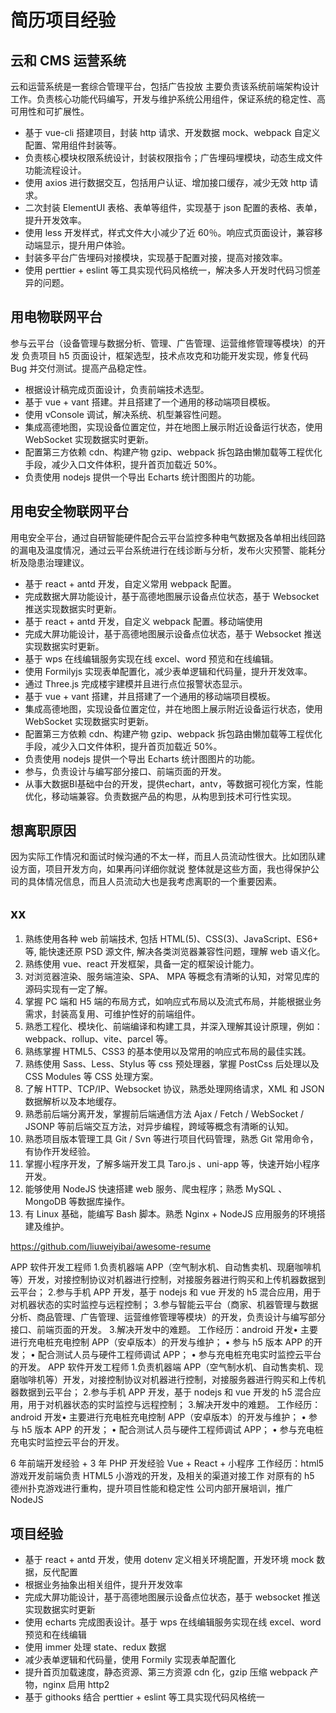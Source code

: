 # 简历项目经验

## 云和 CMS 运营系统

云和运营系统是一套综合管理平台，包括广告投放 主要负责该系统前端架构设计工作。负责核心功能代码编写，开发与维护系统公用组件，保证系统的稳定性、高可用性和可扩展性。

- 基于 vue-cli 搭建项目，封装 http 请求、开发数据 mock、webpack 自定义配置、常用组件封装等。
- 负责核心模块权限系统设计，封装权限指令；广告埋码埋模块，动态生成文件功能流程设计。
- 使用 axios 进行数据交互，包括用户认证、增加接口缓存，减少无效 http 请求。
- 二次封装 ElementUI 表格、表单等组件，实现基于 json 配置的表格、表单，提升开发效率。
- 使用 less 开发样式，样式文件大小减少了近 60％。响应式页面设计，兼容移动端显示，提升用户体验。
- 封装多平台广告埋码对接模块，实现基于配置对接，提高对接效率。
- 使用 perttier + eslint 等工具实现代码风格统一，解决多人开发时代码习惯差异的问题。

## 用电物联网平台

参与云平台（设备管理与数据分析、管理、广告管理、运营维修管理等模块）的开发
负责项目 h5 页面设计，框架选型，技术点攻克和功能开发实现，修复代码 Bug 并交付测试。提高产品稳定性。

- 根据设计稿完成页面设计，负责前端技术选型。
- 基于 vue + vant 搭建。并且搭建了一个通用的移动端项目模板。
- 使用 vConsole 调试，解决系统、机型兼容性问题。
- 集成高德地图，实现设备位置定位，并在地图上展示附近设备运行状态，使用 WebSocket 实现数据实时更新。
- 配置第三方依赖 cdn、构建产物 gzip、webpack 拆包路由懒加载等工程优化手段，减少入口文件体积，提升首页加载近 50%。
- 负责使用 nodejs 提供一个导出 Echarts 统计图图片的功能。

## 用电安全物联网平台

用电安全平台，通过自研智能硬件配合云平台监控多种电气数据及各单相出线回路的漏电及温度情况，通过云平台系统进行在线诊断与分析，发布火灾预警、能耗分析及隐患治理建议。

- 基于 react + antd 开发，自定义常用 webpack 配置。
- 完成数据大屏功能设计，基于高德地图展示设备点位状态，基于 Websocket 推送实现数据实时更新。
- 基于 react + antd 开发，自定义 webpack 配置。移动端使用
- 完成大屏功能设计，基于高德地图展示设备点位状态，基于 Websocket 推送实现数据实时更新。
- 基于 wps 在线编辑服务实现在线 excel、word 预览和在线编辑。
- 使用 Formilyjs 实现表单配置化，减少表单逻辑和代码量，提升开发效率。
- 通过 Three.js 完成楼宇建模并且进行点位报警状态显示。
- 基于 vue + vant 搭建，并且搭建了一个通用的移动端项目模板。
- 集成高德地图，实现设备位置定位，并在地图上展示附近设备运行状态，使用 WebSocket 实现数据实时更新。
- 配置第三方依赖 cdn、构建产物 gzip、webpack 拆包路由懒加载等工程优化手段，减少入口文件体积，提升首页加载近 50%。
- 负责使用 nodejs 提供一个导出 Echarts 统计图图片的功能。
- 参与，负责设计与编写部分接口、前端页面的开发。
- 从事大数据BI基础中台的开发，提供echart，antv，等数据可视化方案，性能优化，移动端兼容。负责数据产品的构思，从构思到技术可行性实现。

## 想离职原因

因为实际工作情况和面试时候沟通的不太一样，而且人员流动性很大。比如团队建设方面，项目开发方向，如果再问详细你就说 整体就是这些方面，我也得保护公司的具体情况信息，而且人员流动大也是我考虑离职的一个重要因素。

## xx

1. 熟练使用各种 web 前端技术, 包括 HTML(5)、CSS(3)、JavaScript、ES6+ 等, 能快速还原 PSD 源文件, 解决各类浏览器兼容性问题，理解 web 语义化。
2. 熟练使用 vue、react 开发框架，具备一定的框架设计能力。
3. 对浏览器渲染、服务端渲染、SPA、 MPA 等概念有清晰的认知，对常见库的源码实现有一定了解。
4. 掌握 PC 端和 H5 端的布局方式，如响应式布局以及流式布局，并能根据业务需求，封装高复用、可维护性好的前端组件。
5. 熟悉工程化、模块化、前端编译和构建工具，并深入理解其设计原理，例如：webpack、rollup、vite、parcel 等。
6. 熟练掌握 HTML5、CSS3 的基本使用以及常用的响应式布局的最佳实践。
7. 熟练使用 Sass、Less、Stylus 等 css 预处理器，掌握 PostCss 后处理以及 CSS Modules 等 CSS 处理方案。
8. 了解 HTTP、TCP/IP、Websocket 协议，熟悉处理网络请求，XML 和 JSON 数据解析以及本地缓存。
9. 熟悉前后端分离开发，掌握前后端通信方法 Ajax / Fetch / WebSocket / JSONP 等前后端交互方法，对异步编程，跨域等概念有清晰的认知。
10. 熟悉项目版本管理工具 Git / Svn 等进行项目代码管理，熟悉 Git 常用命令，有协作开发经验。
11. 掌握小程序开发，了解多端开发工具 Taro.js 、uni-app 等，快速开始小程序开发。
12. 能够使用 NodeJS 快速搭建 web 服务、爬虫程序；熟悉 MySQL 、MongoDB 等数据库操作。
13. 有 Linux 基础，能编写 Bash 脚本。熟悉 Nginx + NodeJS 应用服务的环境搭建及维护。

<https://github.com/liuweiyibai/awesome-resume>

APP 软件开发工程师 1.负责机器端 APP（空气制水机、自动售卖机、现磨咖啡机等）开发，对接控制协议对机器进行控制，对接服务器进行购买和上传机器数据到云平台； 2.参与手机 APP 开发，基于 nodejs 和 vue 开发的 h5 混合应用，用于对机器状态的实时监控与远程控制； 3.参与智能云平台（商家、机器管理与数据分析、商品管理、广告管理、运营维修管理等模块）的开发，负责设计与编写部分接口、前端页面的开发。 3.解决开发中的难题。 工作经历：android 开发•
主要进行充电桩充电控制 APP（安卓版本）的开发与维护； •
参与 h5 版本 APP 的开发； • 配合测试人员与硬件工程师调试 APP； • 参与充电桩充电实时监控云平台的开发。
APP 软件开发工程师 1.负责机器端 APP（空气制水机、自动售卖机、现磨咖啡机等）开发，对接控制协议对机器进行控制，对接服务器进行购买和上传机器数据到云平台； 2.参与手机 APP 开发，基于 nodejs 和 vue 开发的 h5 混合应用，用于对机器状态的实时监控与远程控制； 3.解决开发中的难题。 工作经历：android 开发• 主要进行充电桩充电控制 APP（安卓版本）的开发与维护； • 参与 h5 版本 APP 的开发； • 配合测试人员与硬件工程师调试 APP； • 参与充电桩充电实时监控云平台的开发。

6 年前端开发经验 + 3 年 PHP 开发经验 Vue + React + 小程序 工作经历：html5 游戏开发前端负责 HTML5 小游戏的开发，及相关的渠道对接工作 对原有的 h5 德州扑克游戏进行重构，提升项目性能和稳定性 公司内部开展培训，推广 NodeJS

## 项目经验

- 基于 react + antd 开发，使用 dotenv 定义相关环境配置，开发环境 mock 数据，反代配置
- 根据业务抽象出相关组件，提升开发效率
- 完成大屏功能设计，基于高德地图展示设备点位状态，基于 websocket 推送实现数据实时更新
- 使用 echarts 完成图表设计。基于 wps 在线编辑服务实现在线 excel、word 预览和在线编辑
- 使用 immer 处理 state、redux 数据
- 减少表单逻辑和代码量，使用 Formily 实现表单配置化
- 提升首页加载速度，静态资源、第三方资源 cdn 化，gzip 压缩 webpack 产物，nginx 启用 http2
- 基于 githooks 结合 perttier + eslint 等工具实现代码风格统一
